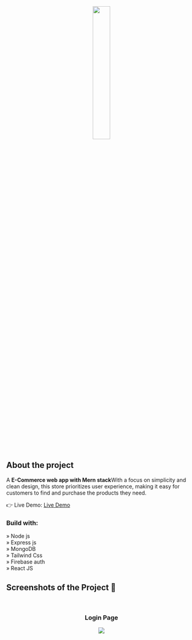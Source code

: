 <div align='center'><img style="width:30%" src='[https://user-images.githubusercontent.com/105128267/218077760-5694a4ac-4e37-4de7-b31f-268ccd27400a.png](https://firebasestorage.googleapis.com/v0/b/mern-e-commerce-405107.appspot.com/o/1700642216117Screenshot%202023-11-22%20143017.png?alt=media&token=a631c363-b8eb-4a1d-9071-a35d7f0f0d17)'/></div>

<h2>About the project</h2>

<p>A <b>E-Commerce web app with Mern stack</b>With a focus on simplicity and clean design, this store prioritizes user experience, making it easy for customers to find and purchase the products they need.</p>



👉 Live Demo: <a href='#'>Live Demo</a>

<h3>Build with:</h3>

» Node js <br>
» Express js <br>
» MongoDB <br>
» Tailwind Css <br>
» Firebase auth <br>
» React JS

<h2>Screenshots of the Project 📸</h2>
<br>
<h3 align='center'>Login Page</h3>

<div align='center'>
<img src='https://user-images.githubusercontent.com/105128267/218077675-f50ac9ae-8d2c-4196-aed8-f4490e142960.png'/>

</div>


